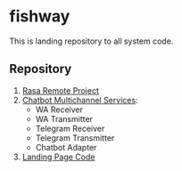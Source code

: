# fishway
This is landing repository to all system code.

## Repository
1. [Rasa Remote Project](https://github.com/starryway03/fishway-rasa)
2. [Chatbot Multichannel Services](https://github.com/starryway03/fishway-services):
   - WA Receiver
   - WA Transmitter
   - Telegram Receiver
   - Telegram Transmitter
   - Chatbot Adapter
3. [Landing Page Code](https://github.com/starryway03/fishway-website)
